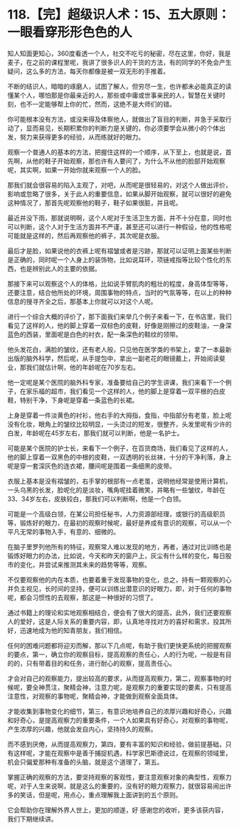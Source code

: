 # 118.【完】超级识人术：15、五大原则：一眼看穿形形色色的人

知人知面更知心，360度看透一个人，社交不吃亏的秘密，尽在这里，你好，我是麦子，在之前的课程里呢，我讲了很多识人的干货的方法，有的同学的不免会产生疑问，这么多的方法，每天你都像是被一双无形的手推着。

不断的结识人，暗暗的琢磨人，试图了解人，但穷尽一生，也许都未必能真正的读懂某个人，哪怕那是你最亲近的人，那些或中庸或世事亲民的人，智慧在关键时刻，也不一定能够帮上你的忙，然而，这绝不是大师们的错。

你可能根本没有方法，或没来得及体察他人，就做出了盲目的判断，并急于采取行动了，显而易见，长期积累你的判断力是关键的，你必须要学会从微小的个体出发，努力来获得更多的经验，从而练就好的眼力。

观察一个普通人的基本的方法，把握住这样的一个顺序，从下至上，也就是说，首先啊，从他的鞋子开始观察，那也许有人要问了，为什么不从他的脸部开始观察呢，其实啊，如果一开始你就来观察一个人的脸。

那我们就会很容易的陷入主观了，对吧，从而呢是很轻易的，对这个人做出评价，影响或忽略了很多，关于此人的重要信息，如果从脚开始观察，就可以很好的避免这种情况了，那首先呢观察他的鞋子，鞋子如果很脏，并且呢。

最近并没下雨，那就说明啊，这个人呢对于生活卫生方面，并不十分在意，同时也可以判断，这个人对于生活方面并不严谨，甚至还可以进行一种假设，他的性格呢可能就是这样的，然后再观察他的裤子，其次呢是衣服。

最后才是脸，如果说他的衣裤上呢有褶皱或者是污跡，那就可以证明上面某些判断是正确的，同时呢一个人身上的装饰物，比如说耳环，项链戒指等比较个性化的东西，也是辨别此人的主要的依据。

那接下来可以观察这个人的体格，比如说手臂肌肉的粗壮的程度，身高体型等等，还要注意，结合他所处的环境，周围事物的特点，当时的气氛等等，在以上的种种信息的搜寻齐全之后，那基本上你就可以对这个人呢。

进行一个综合大概的评价了，那下面我们来举几个例子来看一下，在书店里，我们看见了这样的人，他的脚上穿着一双棕色的皮鞋，好像是刚擦过的皮鞋油，一身深蓝色的西装，里面呢是白色的衬衣，配一条深色的鞋纹的领带。

他头发花白，满脸的皱纹，还有老人般，只见他在医学类的书架上，拿了一本最新出版的脑外科学，然后呢，从手提包中，拿出一副老花的眼镜戴上，开始阅读斐业，那我们就估计啊，他的年龄呢在70岁左右。

他一定呢是某个医院的脑外科专家，准备要给自己的学生讲课，我们来看下一个例子，在家乐福的超市，我们看见一个这样的人，他的脚上是穿着一双平根的白皮鞋，特别干净，下身呢是穿着一条蓝色的长裙。

上身是穿着一件淡黄色的衬衫，他右手的大拇指，食指，中指部分有老茧，脸上呢没有化妆，眼角上的皱纹比较明显，一头烫过的短发，很整齐，头发里呢有少许的白发，年龄呢在45岁左右，那我们就可以判断，他是一名护士。

可能是某个医院的护士长，来看下一个例子，在百货商场，我们看见了这样的人，他的脚上穿着一双黑色的中根的皮鞋，一双透明的长丝袜，十分的干净利落，身上呢是穿一套深灰色的连衣裙，腰间呢是围着一条细黑的皮带。

衣服上基本是没有褶皱的，右手掌的根部有一点老茧，说明他经常是使用计算机，一头乌黑的长发，脸呢化的是淡妆，嘴角呢挂着微笑，并略有一些皱纹，年龄在33、34岁左右，皮肤较白，那我们可以判断啊，他是一个白领。

可能是一个高级白领，在某公司担任秘书，人力资源部经理，或银行的高级职员等，锻炼好的眼力，在最初的观察时候呢，最好是养成有意识的观察，可以从一个平凡无常的事物入手，有意的、细微的。

在脑子里罗列他所有的特征，观察常人难以发现的地方，再者，通过对比训练也是锻炼好眼力的办法，比如说，今天和昨天的窗户上，灰尘有什么样的变化，每日股市的变化，并尝试来推测其未来的趋势等等，观察。

不仅要观察他的内在本质，也要着重于发现事物的变化，总之，持有一颗观察的心并负主视见，长时间的坚持，便可以训练出潜意识的好眼力，即，对于任何的事物呢，都会习惯性的去观察，那这是一种很好的习惯了。

通过书籍上的理论和实地观察相结合，便会有了很大的提高，此外，我们还要观察人的爱好，这是人际关系的重要内容，即，认真地寻找对方的喜好和需求，投其所好，迅速地成为他的知青朋友，我们相信。

任何的困难问题都将迎刃而解，那以下几点呢，有助于我们更快更系统的把握观察的要点，第一，确立你的观察目标，提高观察的责任心，人的行为呢，一般是有目的的，只有带着目的和任务，进行耐心的观察，提高责任心。

才会对自己的观察能力，提出较高的要求，从而提高观察力，第二，观察事物的时候呢，要全神贯注，聚精会神，注意力呢，是观察力的重要实现的要素，只有提高注意性，对观察的事物呢，聚精会神，才能做到观察全面具体。

才能收集到事物变化的细节，第三，有意识地培养自己的浓厚兴趣和好奇心，兴趣和好奇心，是提高观察力的重要条件，一个人如果具有好奇心，对观察的事物呢，产生浓厚的兴趣，他就会发自内心，坚持持久的观察。

而不感到厌倦，从而提高观察力，第四，要有丰富的知识和经验，做前提基础，只有这样呢，才能在观察中是善于捕捉机遇，科学家巴斯德说过，在观察的领域里，机会只偏爱那种有准备的头脑，就是这个道理了，第五。

掌握正确的观察的方法，要坚持观察的客观性，要注意观察对象的典型性，观察力呢，对于人生来说啊，就是这么的重要的，没有好的眼力观察力，就很容易闹出许多的笑话，但是呢，用点心，重点理解我上面讲到的五个原则。

它会帮助你在理解外界人世上，更加的顺遂，好 感谢您的收听，更多该获内容，我们下期继续讲。